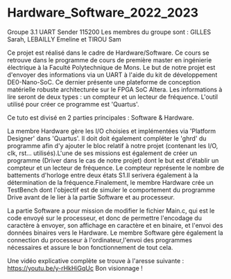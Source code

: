 # Hardware_Software_2022_2023
Groupe 3.1 UART Sender 115200
Les membres du groupe sont : GILLES Sarah, LEBAILLY Emeline et TIROU Sam

Ce projet est réalisé dans le cadre de Hardware/Software. Ce cours se retrouve dans le programme de cours de première master en ingénierie électrique à la Faculté Polytechnique de Mons. Le but de notre projet est d'envoyer des informations via un UART  à l'aide du kit de développement DE0-Nano-SoC. Ce dernier présente une plateforme de conception matérielle robuste architecturée sur le FPGA SoC Altera. Les informations à lire seront de deux types : un compteur et un lecteur de fréquence.
L'outil utilisé pour créer ce programme est 'Quartus'.

Ce tuto est divisé en 2 parties principales : Software & Hardware.

La membre Hardware gère les I/O choisies et implémentées via 'Platform Designer' dans 'Quartus'. Il doit doit également compléter le 'ghrd' du programme afin d'y ajouter le bloc relatif à notre projet (contenant les I/O, clk, rst... utilisés).L'une de ses  missions est également de créer un programme (Driver dans le cas de notre projet) dont le but est d'établir un compteur et un lecteur de fréquence. Le compteur représente le nombre de battements d'horloge entre deux états S1.Il serivera également à la détermination de la fréquence.Finalement, le membre Hardware crée un TestBench dont l'objectif est de simuler le comportement du programme Drive avant de le lier à la partie Software et au processeur.

La partie Software a pour mission de modifier le fichier Main.c, qui est le code envoyé sur le processeur, et donc de  permettre l'encodage du caractère à envoyer, son affichage en caractère et en binaire, et l'envoi des données binaires vers le Hardware. Le membre Software gère également la connection du processeur à l'ordinateur,l'envoi des programmes nécessaires et assure le bon fonctionnement de tout cela.


Une vidéo explicative complète se trouve à l'aresse suivante : https://youtu.be/y-rHkHiGqUc
Bon visionnage ! 
